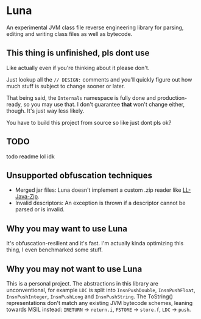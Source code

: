 # Luna
An experimental JVM class file reverse engineering library for parsing, editing and writing class files as well as bytecode.

## This thing is unfinished, pls dont use
Like actually even if you're thinking about it please don't.

Just lookup all the `// DESIGN:` comments and you'll quickly figure out how much stuff is subject to change sooner or later.

That being said, the `Internals` namespace is fully done and production-ready, so you may use that. I don't guarantee **that** won't change either, though. It's just way less likely.

You have to build this project from source so like just dont pls ok?

## TODO
todo readme lol idk

## Unsupported obfuscation techniques
- Merged jar files: Luna doesn't implement a custom .zip reader like [LL-Java-Zip](https://github.com/Col-E/LL-Java-Zip).
- Invalid descriptors: An exception is thrown if a descriptor cannot be parsed or is invalid.

## Why you may want to use Luna
It's obfuscation-resilient and it's fast. I'm actually kinda optimizing this thing, I even benchmarked some stuff.

## Why you may not want to use Luna
This is a personal project. The abstractions in this library are unconventional, for example `LDC` is split into `InsnPushDouble`, `InsnPushFloat`, `InsnPushInteger`, `InsnPushLong` and `InsnPushString`. The ToString() representations don't match any existing JVM bytecode schemes, leaning towards MSIL instead: `IRETURN` -> `return.i`, `FSTORE` -> `store.f`, `LDC` -> `push`.